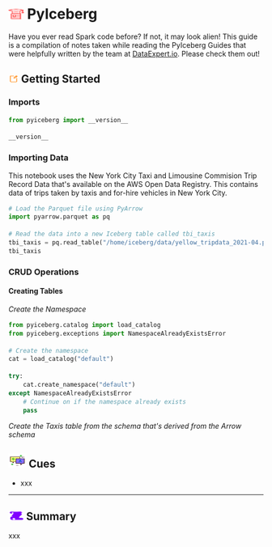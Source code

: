 # <img src="../books.svg" alt="Stack of red books with a graduation cap on top, symbolizing education and achievement, set against a plain background" width="30" height="20" /> PyIceberg

Have you ever read Spark code before? If not, it may look alien! This guide is a compilation of notes taken while reading the PyIceberg Guides that were helpfully written by the team at [DataExpert.io](dataexpert.io). Please check them out!

## <img src="../notes.svg" alt="Orange pencil lying diagonally on a white sheet of paper, representing note taking and documentation, with a clean and organized appearance" width="20" height="15" /> Getting Started

### Imports

```python
from pyiceberg import __version__

__version__
```

### Importing Data

This notebook uses the New York City Taxi and Limousine Commision Trip Record Data that's available on the AWS Open Data Registry. This contains data of trips taken by taxis and for-hire vehicles in New York City.

```python
# Load the Parquet file using PyArrow
import pyarrow.parquet as pq

# Read the data into a new Iceberg table called tbi_taxis
tbi_taxis = pq.read_table("/home/iceberg/data/yellow_tripdata_2021-04.parquet")
tbi_taxis
```

### CRUD Operations

#### Creating Tables

*Create the Namespace*

```python
from pyiceberg.catalog import load_catalog
from pyiceberg.exceptions import NamespaceAlreadyExistsError

# Create the namespace
cat = load_catalog("default")

try:
    cat.create_namespace("default")
except NamespaceAlreadyExistsError
    # Continue on if the namespace already exists
    pass
```

*Create the Taxis table from the schema that's derived from the Arrow schema*



## <img src="../question-and-answer.svg" alt="Two speech bubbles, one with a large letter Q and the other with a large letter A, representing a question and answer exchange in a friendly and approachable style" width="35" height="28" /> Cues

- xxx

---

## <img src="../summary.svg" alt="Rolled parchment scroll with visible lines, symbolizing a summary or conclusion, placed on a neutral background" width="30" height="18" /> Summary

xxx